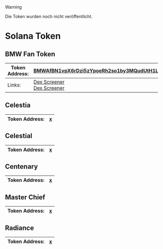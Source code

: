 > [!WARNING]
> Die Token wurden noch nicht veröffentlicht.

# Solana Token
## BMW Fan Token
| Token Address:| [BMWAfBN1vpX6rDzi5zYpoeRh2so1by3MQudUtH1LkUmK](https://explorer.solana.com/address/BMWAfBN1vpX6rDzi5zYpoeRh2so1by3MQudUtH1LkUmK?cluster=devnet)|
|----------|----------|
| Links:| [Dex Screener](https://dexscreener.com/solana/EyzgnBfHGe9hh169B8993muBVcoeURCnSgPbddBeSybo) <br /> [Dex Screener](https://dexscreener.com/solana/EyzgnBfHGe9hh169B8993muBVcoeURCnSgPbddBeSybo)|

## Celestia
| Token Address:| [x](https://explorer.solana.com/address/BMWAfBN1vpX6rDzi5zYpoeRh2so1by3MQudUtH1LkUmK?cluster=devnet)|
|----------|----------|

## Celestial
| Token Address:| [x](https://explorer.solana.com/address/BMWAfBN1vpX6rDzi5zYpoeRh2so1by3MQudUtH1LkUmK?cluster=devnet)|
|----------|----------|

## Centenary
| Token Address:| [x](https://explorer.solana.com/address/BMWAfBN1vpX6rDzi5zYpoeRh2so1by3MQudUtH1LkUmK?cluster=devnet)|
|----------|----------|

## Master Chief
| Token Address:| [x](https://explorer.solana.com/address/BMWAfBN1vpX6rDzi5zYpoeRh2so1by3MQudUtH1LkUmK?cluster=devnet)|
|----------|----------|

## Radiance
| Token Address:| [x](https://explorer.solana.com/address/BMWAfBN1vpX6rDzi5zYpoeRh2so1by3MQudUtH1LkUmK?cluster=devnet)|
|----------|----------|
